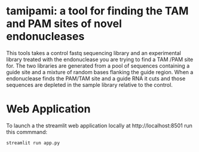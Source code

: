 # tamipami:  a tool for finding the TAM and PAM sites of novel endonucleases

This tools takes a control fastq sequencing library and an experimental library treated with 
the endonuclease you are trying to find a TAM /PAM site for.  The two libraries are generated 
from a pool of sequences containing a guide site and a mixture of random bases flanking the 
guide region. When a endonuclease finds the PAM/TAM site and a guide RNA it cuts and those sequences are 
depleted in the sample library relative to the control.


# Web Application 

To launch a the streamlit web application locally at http://localhost:8501 run this commmand:

```{bash}
streamlit run app.py 
```
